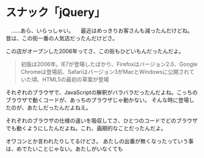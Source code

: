 # スナック「jQuery」

　……あら、いらっしゃい。
　最近はめっきりお客さんも減ったんだけどね。昔は、この街一番の人気店だったんだけどさ。

この店がオープンした2006年ってさ、この街もひどいもんだったんだよ。

>  初版は2006年。IE7が登場したばかり、Firefoxはバージョン2.0、Google Chromeは登場前、Safariはバージョン3がMacとWindowsに公開されていた頃、HTML5の最初の草案が登場

それぞれのブラウザで、JavaScriptの解釈がバラバラだったんだよね。こっちのブラウザで動くコードが、あっちのブラウザじゃ動かない。
そんな時に登場したのが、あたしだったんだよねえ。

それぞれのブラウザの仕様の違いを吸収してさ、ひとつのコードでどのブラウザでも動くようにしたんだよね。これ、画期的なことだったんだよ。


オワコンとか言われたりしてるけどさ。
あたしの出番が無くなったっていう事は、めでたいことじゃない。あたしがいなくても
<!--stackedit_data:
eyJoaXN0b3J5IjpbMTkzNjAxNzcyNiwxMzE3ODMxODM3LC04ND
I3OTk4MDksMTEwMzIzNjQ3Miw0OTU2NzAzNTUsLTEwNDA1NjY1
NzddfQ==
-->